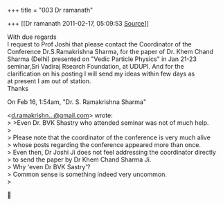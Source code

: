 +++
title = "003 Dr ramanath"

+++
[[Dr ramanath	2011-02-17, 05:09:53 [Source](https://groups.google.com/g/bvparishat/c/TFtj9M5uCDA)]]



With due regards  
I request to Prof Joshi that please contact the Coordinator of the  
Conference Dr.S.Ramakrishna Sharma, for the paper of Dr. Khem Chand  
Sharma (Delhi) presented on "Vedic Particle Physics" in Jan 21-23  
seminar,Sri Vadiraj Rsearch Foundation, at UDUPI. And for the  
clarification on his posting I will send my ideas within few days as  
at present I am out of station.  
Thanks  
  
On Feb 16, 1:54am, "Dr. S. Ramakrishna Sharma"  

\<[d.ramakrishn...@gmail.com]()\> wrote:  
\> \>Even Dr. BVK Shastry who attended seminar was not of much help.  
\>  
\> Please note that the coordinator of the conference is very much alive  
\> whose posts regarding the conference appeared more than once.  
\> Even then, Dr Joshi Ji does not feel addressing the coordinator directly  
\> to send the paper by Dr Khem Chand Sharma Ji.  
\> Why 'even Dr BVK Sastry'?  
\> Common sense is something indeed very uncommon.  
\>  



